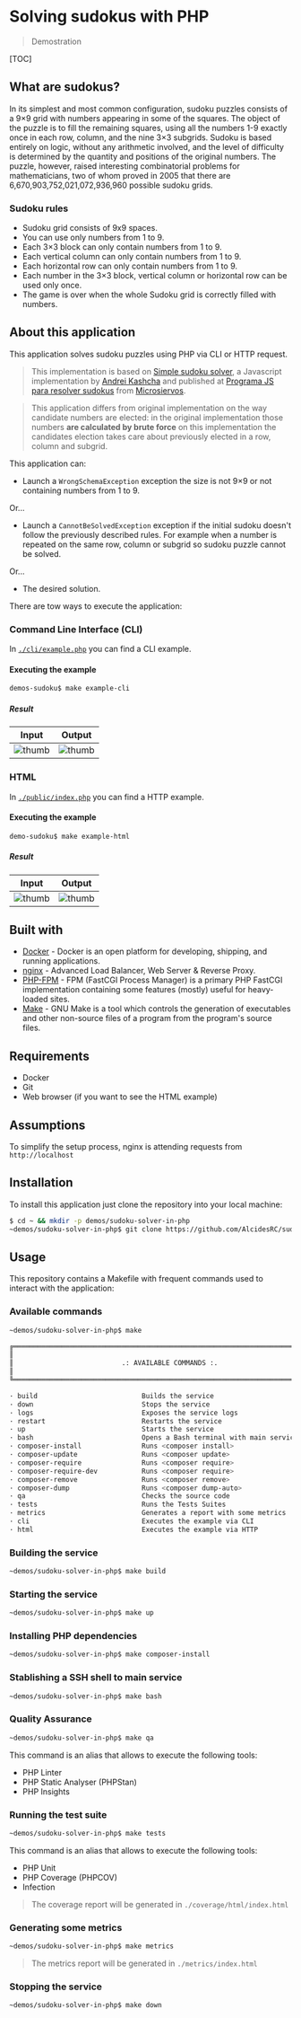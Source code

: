# Solving sudokus with PHP

> Demostration

[TOC]

## What are sudokus?

In its simplest and most common configuration, sudoku puzzles consists of a 9×9 grid with numbers appearing in some of the squares. The object of the puzzle is to fill the remaining squares, using all the numbers 1-9 exactly once in each row, column, and the nine 3×3 subgrids. Sudoku is based entirely on logic, without any arithmetic involved, and the level of difficulty is determined by the quantity and positions of the original numbers. The puzzle, however, raised interesting combinatorial problems for mathematicians, two of whom proved in 2005 that there are 6,670,903,752,021,072,936,960 possible sudoku grids.

### Sudoku rules

- Sudoku grid consists of 9x9 spaces.
- You can use only numbers from 1 to 9.
- Each 3×3 block can only contain numbers from 1 to 9.
- Each vertical column can only contain numbers from 1 to 9.
- Each horizontal row can only contain numbers from 1 to 9.
- Each number in the 3×3 block, vertical column or horizontal row can be used only once.
- The game is over when the whole Sudoku grid is correctly filled with numbers.

## About this application

This application solves sudoku puzzles using PHP via CLI or HTTP request.

> This implementation is based on [Simple sudoku solver](https://jsbin.com/sohudezihi/edit?js,output), a Javascript implementation by [Andrei Kashcha](https://twitter.com/anvaka) and published at [Programa JS para resolver sudokus](https://www.microsiervos.com/archivo/ordenadores/programa-javascript-resolver-sudokus.html) from [Microsiervos](https://microsiervos.com).

> This application differs from original implementation on the way candidate numbers are elected: in the original implementation those numbers **are calculated by brute force** on this implementation the candidates election takes care about previously elected in a row, column and subgrid.

This application can:

- Launch a `WrongSchemaException` exception the size is not 9×9 or not containing numbers from 1 to 9.

Or...

- Launch a `CannotBeSolvedException` exception if the initial sudoku doesn't follow the previously described rules. For example when a number is repeated on the same row, column or subgrid so sudoku puzzle cannot be solved.

Or...

- The desired solution.

There are tow ways to execute the application:

### Command Line Interface (CLI)

In [`./cli/example.php`](https://github.com/AlcidesRC/sudoku-solver-in-php/blob/main/src/cli/example.php) you can find a CLI example.

#### Executing the example

```bash
demos-sudoku$ make example-cli
```

##### Result

|  Input                           | Output                         |
|:--------------------------------:|:------------------------------:|
| ![thumb](./screenshot-input.png) | ![thumb](./screenshot-cli.png) |

### HTML

In [`./public/index.php`](https://github.com/AlcidesRC/sudoku-solver-in-php/blob/main/src/public/index.php) you can find a HTTP example.

#### Executing the example

```bash
demo-sudoku$ make example-html
```

##### Result

|  Input                           | Output                         |
|:--------------------------------:|:-------------------------------:|
| ![thumb](./screenshot-input.png) | ![thumb](./screenshot-html.png) |

## Built with

* [Docker](https://www.docker.com/) - Docker is an open platform for developing, shipping, and running applications.
* [nginx](https://www.nginx.com/) - Advanced Load Balancer, Web Server & Reverse Proxy.
* [PHP-FPM](https://www.php.net/) - FPM (FastCGI Process Manager) is a primary PHP FastCGI implementation containing some features (mostly) useful for heavy-loaded sites.
* [Make](https://www.gnu.org/software/make/) - GNU Make is a tool which controls the generation of executables and other non-source files of a program from the program's source files.

## Requirements

- Docker
- Git
- Web browser (if you want to see the HTML example)

## Assumptions

To simplify the setup process, nginx is attending requests from `http://localhost`

## Installation

To install this application just clone the repository into your local machine:

```bash
$ cd ~ && mkdir -p demos/sudoku-solver-in-php
~demos/sudoku-solver-in-php$ git clone https://github.com/AlcidesRC/sudoku-solver-in-php
```

## Usage

This repository contains a Makefile with frequent commands used to interact with the application:

### Available commands

```bash
~demos/sudoku-solver-in-php$ make

╔══════════════════════════════════════════════════════════════════════════════╗
║                                                                              ║
║                           .: AVAILABLE COMMANDS :.                           ║
║                                                                              ║
╚══════════════════════════════════════════════════════════════════════════════╝

· build                          Builds the service
· down                           Stops the service
· logs                           Exposes the service logs
· restart                        Restarts the service
· up                             Starts the service
· bash                           Opens a Bash terminal with main service
· composer-install               Runs <composer install>
· composer-update                Runs <composer update>
· composer-require               Runs <composer require>
· composer-require-dev           Runs <composer require>
· composer-remove                Runs <composer remove>
· composer-dump                  Runs <composer dump-auto>
· qa                             Checks the source code
· tests                          Runs the Tests Suites
· metrics                        Generates a report with some metrics
· cli                            Executes the example via CLI
· html                           Executes the example via HTTP
```

### Building the service

```bash
~demos/sudoku-solver-in-php$ make build
```

### Starting the service

```bash
~demos/sudoku-solver-in-php$ make up
```

### Installing PHP dependencies

```bash
~demos/sudoku-solver-in-php$ make composer-install
```

### Stablishing a SSH shell to main service

```bash
~demos/sudoku-solver-in-php$ make bash
```

### Quality Assurance

```bash
~demos/sudoku-solver-in-php$ make qa
```

This command is an alias that allows to execute the following tools:

- PHP Linter
- PHP Static Analyser (PHPStan)
- PHP Insights

### Running the test suite

```bash
~demos/sudoku-solver-in-php$ make tests
```

This command is an alias that allows to execute the following tools:

- PHP Unit
- PHP Coverage (PHPCOV)
- Infection

> The coverage report will be generated in `./coverage/html/index.html`

### Generating some metrics

```bash
~demos/sudoku-solver-in-php$ make metrics
```

> The metrics report will be generated in `./metrics/index.html`

### Stopping the service

```bash
~demos/sudoku-solver-in-php$ make down
```